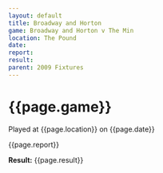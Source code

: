 ```yaml
---
layout: default
title: Broadway and Horton
game: Broadway and Horton v The Min
location: The Pound
date: 
report: 
result: 
parent: 2009 Fixtures
---
```


# {{page.game}}

Played at {{page.location}} on {{page.date}}

{{page.report}}

**Result:** {{page.result}}
